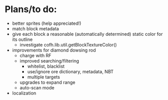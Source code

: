 Plans/to do:
============

- better sprites (help appreciated!)
- match block metadata
- give each block a reasonable (automatically determined) static color
  for its outline
    - investigate cofh.lib.util.getBlockTextureColor()
- improvements for diamond dowsing rod
    - charge with RF
    - improved searching/filtering
        - whitelist, blacklist
        - use/ignore ore dictionary, metadata, NBT
        - multiple targets
    - upgrades to expand range
    - auto-scan mode
- localization
